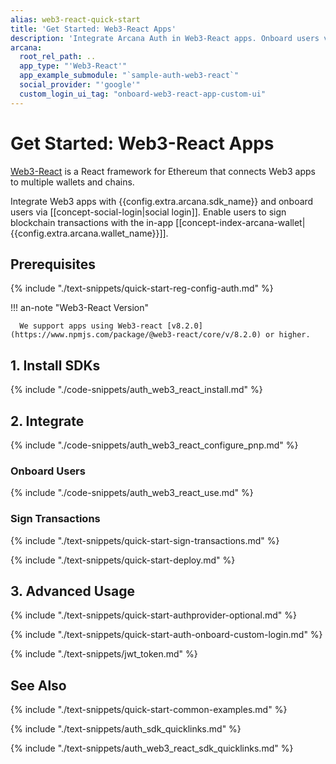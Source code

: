 ```yaml
---
alias: web3-react-quick-start
title: 'Get Started: Web3-React Apps'
description: 'Integrate Arcana Auth in Web3-React apps. Onboard users via social login. Provide instant access to the in-app Arcana wallet for signing transactions.'
arcana:
  root_rel_path: ..
  app_type: "'Web3-React'"
  app_example_submodule: "`sample-auth-web3-react`"
  social_provider: "'google'"
  custom_login_ui_tag: "onboard-web3-react-app-custom-ui"
---
```


# Get Started: Web3-React Apps

[Web3-React](https://www.npmjs.com/package/web3-react) is a React framework for Ethereum that connects Web3 apps to multiple wallets and chains. 

Integrate Web3 apps with {{config.extra.arcana.sdk_name}} and onboard users via [[concept-social-login|social login]]. Enable users to sign blockchain transactions with the in-app [[concept-index-arcana-wallet|{{config.extra.arcana.wallet_name}}]].

## Prerequisites

{% include "./text-snippets/quick-start-reg-config-auth.md" %}

!!! an-note "Web3-React Version"

      We support apps using Web3-react [v8.2.0](https://www.npmjs.com/package/@web3-react/core/v/8.2.0) or higher.

## 1. Install SDKs

{% include "./code-snippets/auth_web3_react_install.md" %}

## 2. Integrate

{% include "./code-snippets/auth_web3_react_configure_pnp.md" %}

### Onboard Users

{% include "./code-snippets/auth_web3_react_use.md" %}

### Sign Transactions

{% include "./text-snippets/quick-start-sign-transactions.md" %}

{% include "./text-snippets/quick-start-deploy.md" %}

## 3. Advanced Usage

{% include "./text-snippets/quick-start-authprovider-optional.md" %}

{% include "./text-snippets/quick-start-auth-onboard-custom-login.md" %}

{% include "./text-snippets/jwt_token.md" %}

## See Also

{% include "./text-snippets/quick-start-common-examples.md" %}

{% include "./text-snippets/auth_sdk_quicklinks.md" %}

{% include "./text-snippets/auth_web3_react_sdk_quicklinks.md" %}